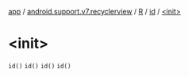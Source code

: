 [app](../../../index.md) / [android.support.v7.recyclerview](../../index.md) / [R](../index.md) / [id](index.md) / [&lt;init&gt;](.)

# &lt;init&gt;

`id()`
`id()`
`id()`
`id()`